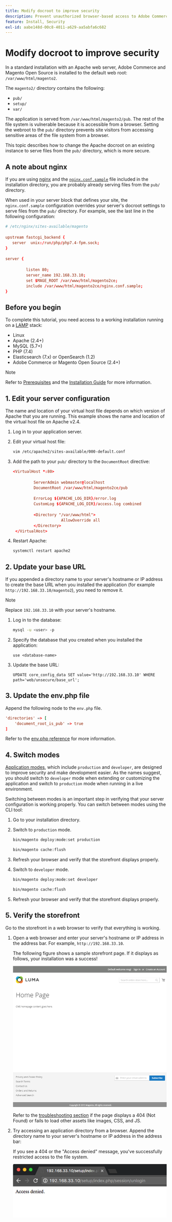 ```yaml
---
title: Modify docroot to improve security
description: Prevent unauthorized browser-based access to Adobe Commerce or Magento Open Source on-premises file system.
feature: Install, Security
exl-id: aabe148d-00c8-4011-a629-aa5abfa6c682
---
```

# Modify docroot to improve security

In a standard installation with an Apache web server, Adobe Commerce and Magento Open Source is installed to the default web root: `/var/www/html/magento2`.

The `magento2/` directory contains the following:

-  `pub/`
-  `setup/`
-  `var/`

The application is served from `/var/www/html/magento2/pub`. The rest of the file system is vulnerable because it is accessible from a browser.
Setting the webroot to the `pub/` directory prevents site visitors from accessing sensitive areas of the file system from a browser.

This topic describes how to change the Apache docroot on an existing instance to serve files from the `pub/` directory, which is more secure.

## A note about nginx

If you are using [nginx](../prerequisites/web-server/nginx.md) and the [`nginx.conf.sample`](https://github.com/magento/magento2/blob/2.4/nginx.conf.sample) file included in the installation directory, you are probably already serving files from the `pub/` directory.

When used in your server block that defines your site, the `nginx.conf.sample` configuration overrides your server's docroot settings to serve files from the `pub/` directory. For example, see the last line in the following configuration:

```conf
# /etc/nginx/sites-available/magento

upstream fastcgi_backend {
   server  unix:/run/php/php7.4-fpm.sock;
}

server {

         listen 80;
         server_name 192.168.33.10;
         set $MAGE_ROOT /var/www/html/magento2ce;
         include /var/www/html/magento2ce/nginx.conf.sample;
}
```

## Before you begin

To complete this tutorial, you need access to a working installation running on a [LAMP](https://en.wikipedia.org/wiki/LAMP_(software_bundle)) stack:

-  Linux
-  Apache (2.4+)
-  MySQL (5.7+)
-  PHP (7.4)
-  Elasticsearch (7.x) or OpenSearch (1.2)
-  Adobe Commerce or Magento Open Source (2.4+)

>[!NOTE]
>
>Refer to [Prerequisites](../prerequisites/overview.md) and the [Installation Guide](../overview.md) for more information.

## 1. Edit your server configuration

The name and location of your virtual host file depends on which version of Apache that you are running. This example shows the name and location of the virtual host file on Apache v2.4.

1. Log in to your application server.
1. Edit your virtual host file:

   ```bash
   vim /etc/apache2/sites-available/000-default.conf
   ```

1. Add the path to your `pub/` directory to the `DocumentRoot` directive:

   ```conf
   <VirtualHost *:80>

            ServerAdmin webmaster@localhost
            DocumentRoot /var/www/html/magento2ce/pub

            ErrorLog ${APACHE_LOG_DIR}/error.log
            CustomLog ${APACHE_LOG_DIR}/access.log combined

            <Directory "/var/www/html">
                        AllowOverride all
            </Directory>
    </VirtualHost>
   ```

1. Restart Apache:

   ```bash
   systemctl restart apache2
   ```

## 2. Update your base URL

If you appended a directory name to your server's hostname or IP address to create the base URL when you installed the application (for example `http://192.168.33.10/magento2`), you need to remove it.

>[!NOTE]
>
>Replace `192.168.33.10` with your server's hostname.

1. Log in to the database:

   ```bash
   mysql -u <user> -p
   ```

1. Specify the database that you created when you installed the application:

   ```shell
   use <database-name>
   ```

1. Update the base URL:

   ```shell
   UPDATE core_config_data SET value='http://192.168.33.10' WHERE path='web/unsecure/base_url';
   ```

## 3. Update the env.php file

Append the following node to the `env.php` file.

```conf
'directories' => [
    'document_root_is_pub' => true
]
```

Refer to the [env.php reference](../../configuration/reference/config-reference-envphp.md) for more information.

## 4. Switch modes

[Application modes](../../configuration/bootstrap/application-modes.md), which include `production` and `developer`, are designed to improve security and make development easier. As the names suggest, you should switch to `developer` mode when extending or customizing the application and switch to `production` mode when running in a live environment.

Switching between modes is an important step in verifying that your server configuration is working properly. You can switch between modes using the CLI tool:

1. Go to your installation directory.
1. Switch to `production` mode.

   ```bash
   bin/magento deploy:mode:set production
   ```

   ```bash
   bin/magento cache:flush
   ```

1. Refresh your browser and verify that the storefront displays properly.
1. Switch to `developer` mode.

   ```bash
   bin/magento deploy:mode:set developer
   ```

   ```bash
   bin/magento cache:flush
   ```

1. Refresh your browser and verify that the storefront displays properly.

## 5. Verify the storefront

Go to the storefront in a web browser to verify that everything is working.

1. Open a web browser and enter your server's hostname or IP address in the address bar. For example, `http://192.168.33.10`.

   The following figure shows a sample storefront page. If it displays as follows, your installation was a success!

   ![Storefront which verifies a successful installation](../../assets/installation/install-success_store.png)

   Refer to the [troubleshooting section](https://support.magento.com/hc/en-us/articles/360032994352) if the page displays a 404 (Not Found) or fails to load other assets like images, CSS, and JS.

1. Try accessing an application directory from a browser. Append the directory name to your server's hostname or IP address in the address bar:

   If you see a 404 or the "Access denied" message, you've successfully restricted access to the file system.

   ![Access denied](../../assets/installation/access-denied.png)
